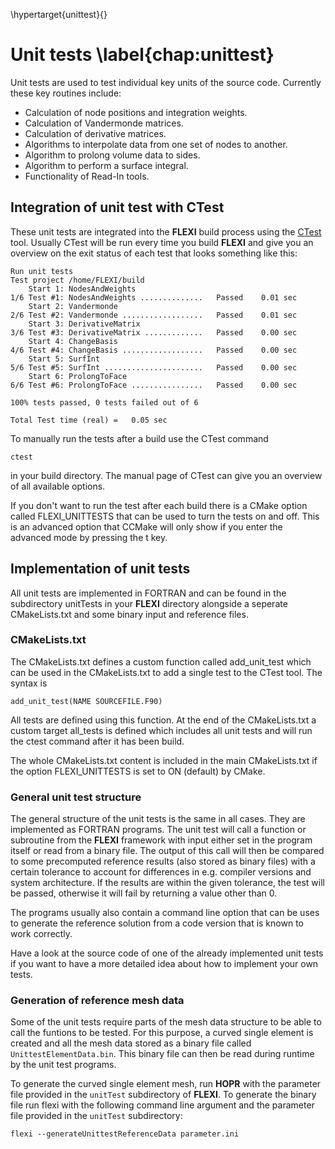\hypertarget{unittest}{}

# Unit tests \label{chap:unittest}

Unit tests are used to test individual key units of the source code. Currently these key routines include:

* Calculation of node positions and integration weights.
* Calculation of Vandermonde matrices.
* Calculation of derivative matrices.
* Algorithms to interpolate data from one set of nodes to another.
* Algorithm to prolong volume data to sides.
* Algorithm to perform a surface integral.
* Functionality of Read-In tools.

## Integration of unit test with CTest

These unit tests are integrated into the **FLEXI** build process using the [CTest](https://cmake.org/Wiki/CMake/Testing_With_CTest) tool. Usually CTest will be run every time you
build **FLEXI** and give you an overview on the exit status of each test that looks something like this:

~~~~
Run unit tests
Test project /home/FLEXI/build
    Start 1: NodesAndWeights
1/6 Test #1: NodesAndWeights ..............   Passed    0.01 sec
    Start 2: Vandermonde
2/6 Test #2: Vandermonde ..................   Passed    0.01 sec
    Start 3: DerivativeMatrix
3/6 Test #3: DerivativeMatrix .............   Passed    0.00 sec
    Start 4: ChangeBasis
4/6 Test #4: ChangeBasis ..................   Passed    0.00 sec
    Start 5: SurfInt
5/6 Test #5: SurfInt ......................   Passed    0.00 sec
    Start 6: ProlongToFace
6/6 Test #6: ProlongToFace ................   Passed    0.00 sec

100% tests passed, 0 tests failed out of 6

Total Test time (real) =   0.05 sec
~~~~

To manually run the tests after a build use the CTest command

~~~~
ctest
~~~~

in your build directory. The manual page of CTest can give you an overview of all available options.

If you don't want to run the test after each build there is a CMake option called FLEXI_UNITTESTS that can be used to turn the tests on and off.
This is an advanced option that CCMake will only show if you enter the advanced mode by pressing the t key. 

## Implementation of unit tests

All unit tests are implemented in FORTRAN and can be found in the subdirectory unitTests in your **FLEXI** directory alongside a seperate CMakeLists.txt and some binary input and reference files.

### CMakeLists.txt

The CMakeLists.txt defines a custom function called add_unit_test which can be used in the CMakeLists.txt to add a single test to the CTest tool. The syntax is

~~~~
add_unit_test(NAME SOURCEFILE.F90)
~~~~

All tests are defined using this function. At the end of the CMakeLists.txt a custom target all_tests is defined which includes all unit tests and will run the ctest command after it has been build.

The whole CMakeLists.txt content is included in the main CMakeLists.txt if the option FLEXI_UNITTESTS is set to ON (default) by CMake.

### General unit test structure

The general structure of the unit tests is the same in all cases. They are implemented as FORTRAN programs. The unit test will call a function or subroutine from the **FLEXI** framework with input either set in the program itself or read from a binary file.
The output of this call will then be compared to some precomputed reference results (also stored as binary files) with a certain tolerance to account for differences in e.g. compiler versions and system architecture. If the results are within the given tolerance,
the test will be passed, otherwise it will fail by returning a value other than 0.

The programs usually also contain a command line option that can be uses to generate the reference solution from a code version that is known to work correctly. 

Have a look at the source code of one of the already implemented unit tests if you want to have a more detailed idea about how to implement your own tests.

### Generation of reference mesh data

Some of the unit tests require parts of the mesh data structure to be able to call the funtions to be tested. For this purpose, a curved single element is created and all the mesh data stored as a binary file called ``UnittestElementData.bin``. This binary file can then be read during runtime
by the unit test programs. 

To generate the curved single element mesh, run **HOPR** with the parameter file provided in the ``unitTest`` subdirectory of **FLEXI**. To generate the binary file run flexi with the following command line argument and the parameter file 
provided in the ``unitTest`` subdirectory:


~~~~
flexi --generateUnittestReferenceData parameter.ini
~~~~
